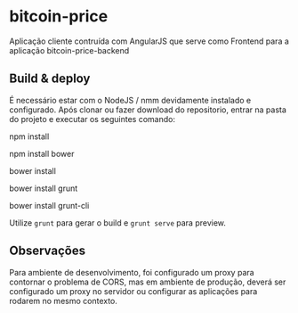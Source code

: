 # bitcoin-price

Aplicação cliente contruída com AngularJS que serve como Frontend para a aplicação bitcoin-price-backend

## Build & deploy

É necessário estar com o NodeJS / nmm devidamente instalado e configurado.
Após clonar ou fazer download do repositorio, entrar na pasta do projeto e executar os seguintes comando:

npm install

npm install bower

bower install

bower install grunt

bower install grunt-cli

Utilize `grunt` para gerar o build e `grunt serve` para preview.

## Observações

Para ambiente de desenvolvimento, foi configurado um proxy para contornar o problema de CORS, mas em ambiente de 
produção, deverá ser configurado um proxy no servidor ou configurar as aplicações para rodarem no mesmo contexto.

